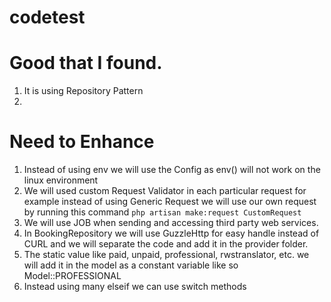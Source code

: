 # codetest
# Good that I found.
1. It is using Repository Pattern
2. 

# Need to Enhance
1. Instead of using env we will use the Config as env() will not work on the linux environment
2. We will used custom Request Validator in each particular request for example instead of using Generic Request we will use our own request by running this command `php artisan make:request CustomRequest`
3. We will use JOB when sending and accessing third party web services.
4. In BookingRepository we will use GuzzleHttp for easy handle instead of CURL and we will separate the code and add it in the provider folder.
5. The static value like paid, unpaid, professional, rwstranslator, etc. we will add it in the model as a constant variable like so Model::PROFESSIONAL
6. Instead using many elseif we can use switch methods

